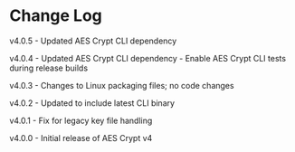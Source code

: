 # Change Log

v4.0.5
    - Updated AES Crypt CLI dependency

v4.0.4
    - Updated AES Crypt CLI dependency
    - Enable AES Crypt CLI tests during release builds

v4.0.3
    - Changes to Linux packaging files; no code changes

v4.0.2
    - Updated to include latest CLI binary

v4.0.1
    - Fix for legacy key file handling

v4.0.0
    - Initial release of AES Crypt v4
